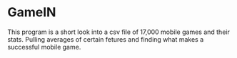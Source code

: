 # GameIN
This program is a short look into a csv file of 17,000 mobile games and their stats. Pulling averages of certain fetures and finding what makes a successful mobile game.
